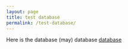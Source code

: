 ```yaml
---
layout: page
title: test database
permalink: /test-database/
---
```


Here is the database (may)
database [database]



[database]: https://docs.google.com/spreadsheets/d/e/2PACX-1vTNfntt8VumPBAZNOWf1iwf3f1SAtgQUwWXuNT8GJuUAuco7EuYJruaLXGk54S4W2mwryrTma9clfb7/pubhtml
